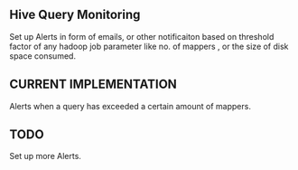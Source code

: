 Hive Query Monitoring
---------------------

Set up Alerts in form of emails, or other notificaiton based on threshold factor of any hadoop job parameter like no. of mappers , or the size of disk space consumed.


CURRENT IMPLEMENTATION
----------------------
Alerts when a query has exceeded a certain amount of mappers.


TODO
----

Set up more Alerts.

